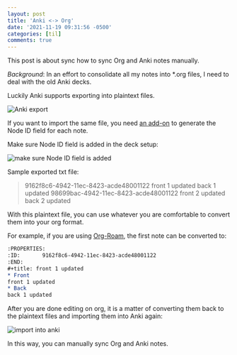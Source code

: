 ```yaml
---
layout: post
title: 'Anki <-> Org'
date: '2021-11-19 09:31:56 -0500'
categories: [til]
comments: true
---
```


This post is about sync how to sync Org and Anki notes manually.

*Background*: In an effort to consolidate all my notes into \*.org files, I need to
deal with the old Anki decks.

Luckily Anki supports exporting into plaintext files.

![Anki export](https://i.imgur.com/xpF26VR.png)

If you want to import the same file, you need [an
add-on](https://ankiweb.net/shared/info/1672832404) to generate the Node
ID field for each note.

Make sure Node ID field is added in the deck setup:

![make sure Node ID field is added](https://i.imgur.com/dU5rvOR.png)

Sample exported txt file:

> 9162f8c6-4942-11ec-8423-acde48001122 front 1 updated back 1 updated
> 98699bac-4942-11ec-8423-acde48001122 front 2 updated back 2 updated

With this plaintext file, you can use whatever you are comfortable to
convert them into your org format.

For example, if you are using [Org-Roam](https://github.com/org-roam/org-roam), the first note can be converted
to:

``` org
:PROPERTIES:
:ID:       9162f8c6-4942-11ec-8423-acde48001122
:END:
#+title: front 1 updated
* Front
front 1 updated
* Back
back 1 updated
```

After you are done editing on org, it is a matter of converting them
back to the plaintext files and importing them into Anki again:

![import into anki](https://i.imgur.com/PhMCvVj.png)

In this way, you can manually sync Org and Anki notes.

